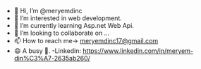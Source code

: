 - 👋 Hi, I’m @meryemdinc
- 👀 I’m interested in web development.
- 🌱 I’m currently learning Asp.net Web Api.
- 💞️ I’m looking to collaborate on ...
- 📫 How to reach me-> meryemdinc17@gmail.com
- 😄 A busy 🐝.
-Linkedin: https://www.linkedin.com/in/meryem-din%C3%A7-2635ab260/

<!---
meryemdinc/meryemdinc is a ✨ special ✨ repository because its `README.md` (this file) appears on your GitHub profile.
You can click the Preview link to take a look at your changes.
--->
